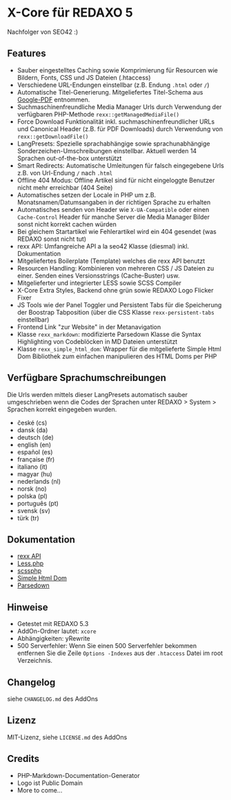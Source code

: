 X-Core für REDAXO 5
===================

Nachfolger von SEO42 :)

Features
--------

* Sauber eingestelltes Caching sowie Komprimierung für Resourcen wie Bildern, Fonts, CSS und JS Dateien (.htaccess)
* Verschiedene URL-Endungen einstellbar (z.B. Endung `.html` oder `/`)
* Automatische Titel-Generierung. Mitgeliefertes Titel-Schema aus [Google-PDF](http://www.google.de/webmasters/docs/einfuehrung-in-suchmaschinenoptimierung.pdf) entnommen.
* Suchmaschinenfreundliche Media Manager Urls durch Verwendung der verfügbaren PHP-Methode `rexx::getManagedMediaFile()`
* Force Download Funktionalität inkl. suchmaschinenfreundlicher URLs und Canonical Header (z.B. für PDF Downloads) durch Verwendung von `rexx::getDownloadFile()`
* LangPresets: Spezielle sprachabhängige sowie sprachunabhängige Sonderzeichen-Umschreibungen einstellbar. Aktuell werden 14 Sprachen out-of-the-box unterstützt
* Smart Redirects: Automatische Umleitungen für falsch eingegebene Urls z.B. von Url-Endung `/` nach `.html`
* Offline 404 Modus: Offline Artikel sind für nicht eingeloggte Benutzer nicht mehr erreichbar (404 Seite)
* Automatisches setzen der Locale in PHP um z.B. Monatsnamen/Datumsangaben in der richtigen Sprache zu erhalten
* Automatisches senden von Header wie `X-UA-Compatible` oder einen `Cache-Control` Header für manche Server die Media Manager Bilder sonst nicht korrekt cachen würden
* Bei gleichem Startartikel wie Fehlerartikel wird ein 404 gesendet (was REDAXO sonst nicht tut)
* rexx API: Umfangreiche API a la seo42 Klasse (diesmal) inkl. Dokumentation
* Mitgeliefertes Boilerplate (Template) welches die rexx API benutzt
* Resourcen Handling: Kombinieren von mehreren CSS / JS Dateien zu einer. Senden eines Versionsstrings (Cache-Buster) usw.
* Mitgelieferter und integrierter LESS sowie SCSS Compiler
* X-Core Extra Styles, Backend ohne grün sowie REDAXO Logo Flicker Fixer
* JS Tools wie der Panel Toggler und Persistent Tabs für die Speicherung der Boostrap Tabposition (über die CSS Klasse `rexx-persistent-tabs` einstellbar)
* Frontend Link "zur Website" in der Metanavigation
* Klasse `rexx_markdown`: modifizierte Parsedown Klasse die Syntax Highlighting von Codeblöcken in MD Dateien unterstützt
* Klasse `rexx_simple_html_dom`: Wrapper für die mitgelieferte Simple Html Dom Bibliothek zum einfachen manipulieren des HTML Doms per PHP

Verfügbare Sprachumschreibungen
-------------------------------

Die Urls werden mittels dieser LangPresets automatisch sauber umgeschrieben wenn die Codes der Sprachen unter REDAXO > System > Sprachen korrekt eingegeben wurden.

* české (cs)
* dansk (da)
* deutsch (de)
* english (en)
* español (es)
* française (fr)
* italiano (it)
* magyar (hu)
* nederlands (nl)
* norsk (no)
* polska (pl)
* português (pt)
* svensk (sv)
* türk (tr)

Dokumentation
-------------

* [rexx API](docs/rexx_api.md)
* [Less.php](http://lessphp.typesettercms.com/)
* [scssphp](http://leafo.net/scssphp/docs/)
* [Simple Html Dom](http://simplehtmldom.sourceforge.net/)
* [Parsedown](https://github.com/erusev/parsedown/wiki)

Hinweise
--------

* Getestet mit REDAXO 5.3
* AddOn-Ordner lautet: `xcore`
* Abhängigkeiten: yRewrite
* 500 Serverfehler: Wenn Sie einen 500 Serverfehler bekommen entfernen Sie die Zeile `Options -Indexes` aus der `.htaccess` Datei im root Verzeichnis.

Changelog
---------

siehe `CHANGELOG.md` des AddOns

Lizenz
------

MIT-Lizenz, siehe `LICENSE.md` des AddOns

Credits
-------

* PHP-Markdown-Documentation-Generator
* Logo ist Public Domain
* More to come...

